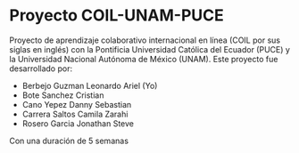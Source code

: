 # Proyecto COIL-UNAM-PUCE
Proyecto de aprendizaje colaborativo internacional en línea (COIL por sus siglas en inglés) con la Pontificia Universidad Católica del Ecuador (PUCE) y la Universidad Nacional Autónoma de México (UNAM).
Este proyecto fue desarrollado por:
* Berbejo Guzman Leonardo Ariel (Yo)
* Bote Sanchez Cristian
* Cano Yepez Danny Sebastian
* Carrera Saltos Camila Zarahi
* Rosero Garcia Jonathan Steve

Con una duración de 5 semanas

